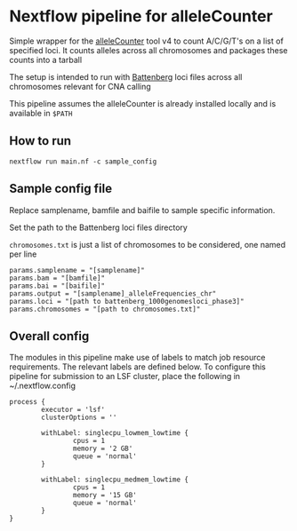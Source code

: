 # Nextflow pipeline for alleleCounter

Simple wrapper for the [alleleCounter](https://github.com/cancerit/alleleCount) tool v4 to count A/C/G/T's on a list of specified loci. It counts alleles across all chromosomes and packages these counts into a tarball

The setup is intended to run with [Battenberg](https://github.com/Wedge-lab/battenberg) loci files across all chromosomes relevant for CNA calling

This pipeline assumes the alleleCounter is already installed locally and is available in `$PATH`

## How to run

```
nextflow run main.nf -c sample_config
```

## Sample config file

Replace samplename, bamfile and baifile to sample specific information.

Set the path to the Battenberg loci files directory

`chromosomes.txt` is just a list of chromosomes to be considered, one named per line
```
params.samplename = "[samplename]"
params.bam = "[bamfile]"
params.bai = "[baifile]"
params.output = "[samplename]_alleleFrequencies_chr"
params.loci = "[path to battenberg_1000genomesloci_phase3]"
params.chromosomes = "[path to chromosomes.txt]"
```

## Overall config

The modules in this pipeline make use of labels to match job resource requirements. The relevant labels are defined below. To configure this pipeline for submission to an LSF cluster, place the following in ~/.nextflow.config
```
process {
        executor = 'lsf'
        clusterOptions = ''

        withLabel: singlecpu_lowmem_lowtime {
                cpus = 1
                memory = '2 GB'
                queue = 'normal'
        }

        withLabel: singlecpu_medmem_lowtime {
                cpus = 1
                memory = '15 GB'
                queue = 'normal'
        }
}
```
